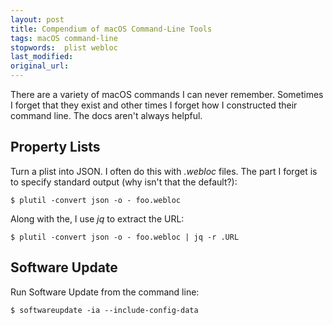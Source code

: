 ```yaml
---
layout: post
title: Compendium of macOS Command-Line Tools
tags: macOS command-line
stopwords:  plist webloc
last_modified:
original_url:
---
```


There are a variety of macOS commands I can never remember. Sometimes
I forget that they exist and other times I forget how I constructed
their command line. The docs aren't always helpful.

## Property Lists

Turn a plist into JSON. I often do this with *.webloc* files. The
part I forget is to specify standard output (why isn't that the default?):

	$ plutil -convert json -o - foo.webloc

Along with the, I use *jq* to extract the URL:

	$ plutil -convert json -o - foo.webloc | jq -r .URL

## Software Update

Run Software Update from the command line:

	$ softwareupdate -ia --include-config-data
